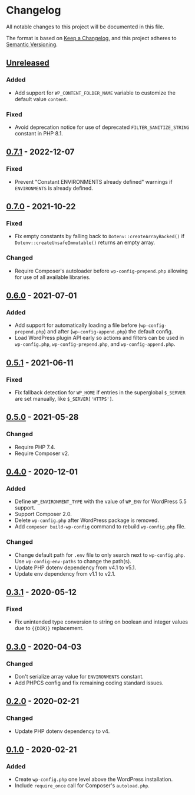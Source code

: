 # Changelog
All notable changes to this project will be documented in this file.

The format is based on [Keep a Changelog](https://keepachangelog.com/en/1.0.0/),
and this project adheres to [Semantic Versioning](https://semver.org/spec/v2.0.0.html).

## [Unreleased]

### Added
* Add support for `WP_CONTENT_FOLDER_NAME` variable to customize the default value `content`.

### Fixed
* Avoid deprecation notice for use of deprecated `FILTER_SANITIZE_STRING` constant in PHP 8.1.

## [0.7.1] - 2022-12-07

### Fixed
*  Prevent "Constant ENVIRONMENTS already defined" warnings if `ENVIRONMENTS` is already defined.

## [0.7.0] - 2021-10-22

### Fixed
* Fix empty constants by falling back to `Dotenv::createArrayBacked()` if `Dotenv::createUnsafeImmutable()` returns an empty array.

### Changed
* Require Composer's autoloader before `wp-config-prepend.php` allowing for use of all available libraries.

## [0.6.0] - 2021-07-01

### Added
* Add support for automatically loading a file before (`wp-config-prepend.php`) and after (`wp-config-append.php`) the default config.
* Load WordPress plugin API early so actions and filters can be used in `wp-config.php`, `wp-config-prepend.php`, and `wp-config-append.php`.

## [0.5.1] - 2021-06-11

### Fixed
* Fix fallback detection for `WP_HOME` if entries in the superglobal `$_SERVER` are set manually, like `$_SERVER['HTTPS']`.

## [0.5.0] - 2021-05-28

### Changed
* Require PHP 7.4.
* Require Composer v2.

## [0.4.0] - 2020-12-01

### Added
* Define `WP_ENVIRONMENT_TYPE` with the value of `WP_ENV` for WordPress 5.5 support.
* Support Composer 2.0.
* Delete `wp-config.php` after WordPress package is removed.
* Add `composer build-wp-config` command to rebuild `wp-config.php` file.

### Changed
* Change default path for `.env` file to only search next to `wp-config.php`. Use `wp-config-env-paths` to change the path(s).
* Update PHP dotenv dependency from v4.1 to v5.1.
* Update env dependency from v1.1 to v2.1.

## [0.3.1] - 2020-05-12

### Fixed
* Fix unintended type conversion to string on boolean and integer values due to `{{DIR}}` replacement.

## [0.3.0] - 2020-04-03

### Changed
* Don't serialize array value for `ENVIRONMENTS` constant.
* Add PHPCS config and fix remaining coding standard issues.

## [0.2.0] - 2020-02-21

### Changed
* Update PHP dotenv dependency to v4.

## [0.1.0] - 2020-02-21

### Added
* Create `wp-config.php` one level above the WordPress installation.
* Include `require_once` call for Composer's `autoload.php`.

[Unreleased]: https://github.com/wearerequired/composer-wp-config/compare/0.7.1...HEAD
[0.7.1]: https://github.com/wearerequired/composer-wp-config/compare/0.7.0...0.7.1
[0.7.0]: https://github.com/wearerequired/composer-wp-config/compare/0.6.0...0.7.0
[0.6.0]: https://github.com/wearerequired/composer-wp-config/compare/0.5.0...0.6.0
[0.5.1]: https://github.com/wearerequired/composer-wp-config/compare/0.5.0...0.5.1
[0.5.0]: https://github.com/wearerequired/composer-wp-config/compare/0.4.0...0.5.0
[0.4.0]: https://github.com/wearerequired/composer-wp-config/compare/0.3.1...0.4.0
[0.3.1]: https://github.com/wearerequired/composer-wp-config/compare/0.3.0...0.3.1
[0.3.0]: https://github.com/wearerequired/composer-wp-config/compare/0.2.0...0.3.0
[0.2.0]: https://github.com/wearerequired/composer-wp-config/compare/0.1.0...0.2.0
[0.1.0]: https://github.com/wearerequired/composer-wp-config/compare/7a01662...0.1.0
